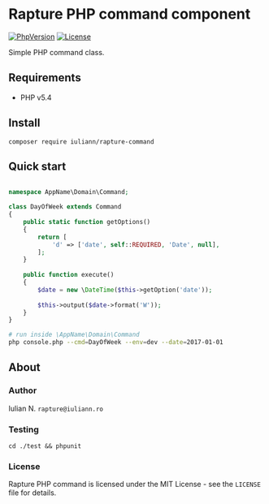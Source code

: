 # Rapture PHP command component

[![PhpVersion](https://img.shields.io/badge/php-5.4-orange.svg?style=flat-square)](#)
[![License](https://img.shields.io/badge/license-MIT-blue.svg?style=flat-square)](#)

Simple PHP command class.

## Requirements

- PHP v5.4

## Install

```
composer require iuliann/rapture-command
```

## Quick start

```php

namespace AppName\Domain\Command;

class DayOfWeek extends Command
{
	public static function getOptions()
    {
        return [
            'd' => ['date', self::REQUIRED, 'Date', null],
        ];
    }
    
    public function execute()
    {
    	$date = new \DateTime($this->getOption('date'));
        
        $this->output($date->format('W'));
    }
}
```

```bash
# run inside \AppName\Domain\Command
php console.php --cmd=DayOfWeek --env=dev --date=2017-01-01
```

## About

### Author

Iulian N. `rapture@iuliann.ro`

### Testing

```
cd ./test && phpunit
```

### License

Rapture PHP command is licensed under the MIT License - see the `LICENSE` file for details.

